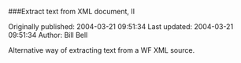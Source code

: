 ###Extract text from XML document, II

Originally published: 2004-03-21 09:51:34
Last updated: 2004-03-21 09:51:34
Author: Bill Bell

Alternative way of extracting text from a WF XML source.